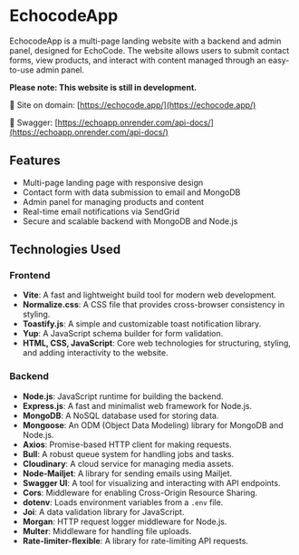 # EchocodeApp

EchocodeApp is a multi-page landing website with a backend and admin panel, designed for EchoCode. The website allows users to submit contact forms, view products, and interact with content managed through an easy-to-use admin panel.

**Please note: This website is still in development.**

💎 Site on domain: [https://echocode.app/](https://echocode.app/)

💾 Swagger: [https://echoapp.onrender.com/api-docs/](https://echoapp.onrender.com/api-docs/)

## Features

- Multi-page landing page with responsive design
- Contact form with data submission to email and MongoDB
- Admin panel for managing products and content
- Real-time email notifications via SendGrid
- Secure and scalable backend with MongoDB and Node.js

## Technologies Used

### Frontend
- **Vite**: A fast and lightweight build tool for modern web development.
- **Normalize.css**: A CSS file that provides cross-browser consistency in styling.
- **Toastify.js**: A simple and customizable toast notification library.
- **Yup**: A JavaScript schema builder for form validation.
- **HTML, CSS, JavaScript**: Core web technologies for structuring, styling, and adding interactivity to the website.

### Backend
- **Node.js**: JavaScript runtime for building the backend.
- **Express.js**: A fast and minimalist web framework for Node.js.
- **MongoDB**: A NoSQL database used for storing data.
- **Mongoose**: An ODM (Object Data Modeling) library for MongoDB and Node.js.
- **Axios**: Promise-based HTTP client for making requests.
- **Bull**: A robust queue system for handling jobs and tasks.
- **Cloudinary**: A cloud service for managing media assets.
- **Node-Mailjet**: A library for sending emails using Mailjet.
- **Swagger UI**: A tool for visualizing and interacting with API endpoints.
- **Cors**: Middleware for enabling Cross-Origin Resource Sharing.
- **dotenv**: Loads environment variables from a `.env` file.
- **Joi**: A data validation library for JavaScript.
- **Morgan**: HTTP request logger middleware for Node.js.
- **Multer**: Middleware for handling file uploads.
- **Rate-limiter-flexible**: A library for rate-limiting API requests.
